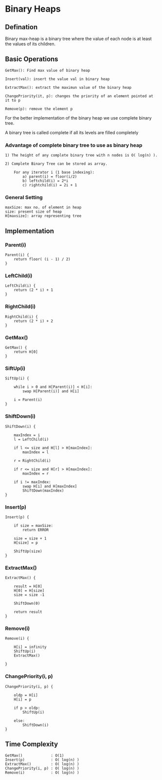 # Binary Heaps

## Defination

Binary max-heap is a binary tree where the value of each node is at least the values of its children.

## Basic Operations

	GetMax(): Find max value of binary heap 

	Insert(val): insert the value val in binary heap 

	ExtractMax(): extract the maximun value of the binary heap 

	ChangePriority(it, p): changes the priority of an element pointed at it to p 

	Remove(p): remove the element p 

For the better implementation of the binary heap we use complete binary tree.

A binary tree is called complete if all its levels are filled completely

### Advantage of complete binary tree to use as binary heap

	1) The height of any complete binary tree with n nodes is O( log(n) ).
	
	2) Complete Binary Tree can be stored as array.
	
		For any iterator i (1 base indexing):
			a) parent(i) = floor(i/2)
			b) leftchild(i) = 2*i
			c) rightchild(i) = 2i + 1

### General Setting

	maxSize: max no. of element in heap
	size: present size of heap
	H[maxsize]: array representing tree
	

## Implementation

### Parent(i)

	Parent(i) {
		return floor( (i - 1) / 2)
	}


### LeftChild(i)

	LeftChild(i) {
		return (2 * i) + 1
	}

### RightChild(i)

	RightChild(i) {
		return (2 * i) + 2
	}

### GetMax()

	GetMax() {
		return H[0]
	}

### SiftUp(i)

	SiftUp(i) {

		while i > 0 and H[Parent(i)] < H[i]:
			swap H[Parent(i)] and H[i]

		i = Parent(i)
	}

### ShiftDown(i)

	ShiftDown(i) {

		maxIndex = i
		l = LeftChild(i)

		if l <= size and H[l] > H[maxIndex]:
			maxIndex = l

		r = RightChild(i)

		if r <= size and H[r] > H[maxIndex]:
			maxIndex = r

		if i != maxIndex:
			swap H[i] and H[maxIndex]
			ShiftDown(maxIndex)
	}

### Insert(p)

	Insert(p) {

		if size = maxSize:
			return ERROR

		size = size + 1
		H[size] = p

		ShiftUp(size)
	}

### ExtractMax()

	ExtractMax() {

		result = H[0]
		H[0] = H[size]
		size = size -1

		ShiftDown(0)

		return result
	}

### Remove(i)

	Remove(i) {

		H[i] = infinity
		ShiftUp(i)
		ExtractMax()

	}

### ChangePriority(i, p)

	ChangePriority(i, p) {

		oldp = H[i]
		H[i] = p

		if p > oldp:
			ShiftUp(i)

		else:
			ShiftDown(i)
	}


## Time Complexity

	GetMax()             : O(1)
	Insert(p)            : O( log(n) )
	ExtractMax()         : O( log(n) )
	ChangePriority(i, p) : O( log(n) )
	Remove(i)            : O( log(n) )
